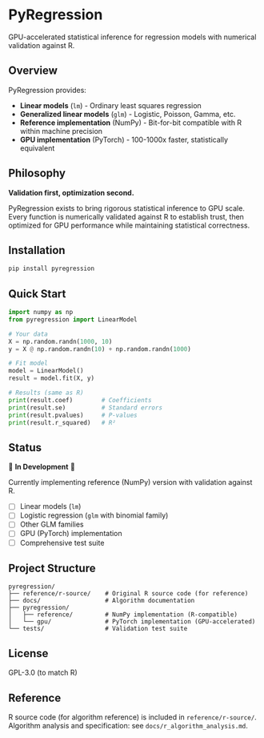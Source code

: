 # PyRegression

GPU-accelerated statistical inference for regression models with numerical validation against R.

## Overview

PyRegression provides:
- **Linear models** (`lm`) - Ordinary least squares regression
- **Generalized linear models** (`glm`) - Logistic, Poisson, Gamma, etc.
- **Reference implementation** (NumPy) - Bit-for-bit compatible with R within machine precision
- **GPU implementation** (PyTorch) - 100-1000x faster, statistically equivalent

## Philosophy

**Validation first, optimization second.**

PyRegression exists to bring rigorous statistical inference to GPU scale. Every function is numerically 
validated against R to establish trust, then optimized for GPU performance while maintaining statistical 
correctness.

## Installation
```bash
pip install pyregression
```

## Quick Start
```python
import numpy as np
from pyregression import LinearModel

# Your data
X = np.random.randn(1000, 10)
y = X @ np.random.randn(10) + np.random.randn(1000)

# Fit model
model = LinearModel()
result = model.fit(X, y)

# Results (same as R)
print(result.coef)        # Coefficients
print(result.se)          # Standard errors  
print(result.pvalues)     # P-values
print(result.r_squared)   # R²
```

## Status

🚧 **In Development** 🚧

Currently implementing reference (NumPy) version with validation against R.

- [ ] Linear models (`lm`)
- [ ] Logistic regression (`glm` with binomial family)
- [ ] Other GLM families
- [ ] GPU (PyTorch) implementation
- [ ] Comprehensive test suite

## Project Structure
```
pyregression/
├── reference/r-source/    # Original R source code (for reference)
├── docs/                  # Algorithm documentation
├── pyregression/
│   ├── reference/         # NumPy implementation (R-compatible)
│   └── gpu/               # PyTorch implementation (GPU-accelerated)
└── tests/                 # Validation test suite
```

## License

GPL-3.0 (to match R)

## Reference

R source code (for algorithm reference) is included in `reference/r-source/`.
Algorithm analysis and specification: see `docs/r_algorithm_analysis.md`.
